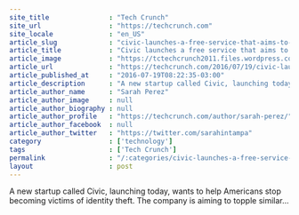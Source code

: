 ```yaml
---
site_title               : "Tech Crunch"
site_url                 : "https://techcrunch.com"
site_locale              : "en_US"
article_slug             : "civic-launches-a-free-service-that-aims-to-stop-identity-theft-before-it-happens"
article_title            : "Civic launches a free service that aims to stop identity theft before it happens"
article_image            : "https://tctechcrunch2011.files.wordpress.com/2016/07/screen-shot-2016-07-19-at-11-11-27-am.png?w=764&h=400&crop=1"
article_url              : "https://techcrunch.com/2016/07/19/civic-launches-a-free-service-that-aims-to-stop-identity-theft-before-it-happens/"
article_published_at     : "2016-07-19T08:22:35-03:00"
article_description      : "A new startup called Civic, launching today, wants to help Americans stop becoming victims of identity theft. The company is aiming to topple similar..."
article_author_name      : "Sarah Perez"
article_author_image     : null
article_author_biography : null
article_author_profile   : "https://techcrunch.com/author/sarah-perez/"
article_author_facebook  : null
article_author_twitter   : "https://twitter.com/sarahintampa"
category                 : ['technology']
tags                     : ['Tech Crunch']
permalink                : "/:categories/civic-launches-a-free-service-that-aims-to-stop-identity-theft-before-it-happens/"
layout                   : post
---
```


A new startup called Civic, launching today, wants to help Americans stop becoming victims of identity theft. The company is aiming to topple similar...
